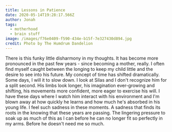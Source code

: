 ```yaml
---
title: Lessons in Patience
date: 2020-05-14T19:28:17.566Z
author: Jonah
tags:
  - motherhood
  - brain stuff
image: /images/f76e0409-f590-434e-b15f-7e327430d894.jpg
credit: Photo by The Humdrum Dandelion
---
```

There is this funky little disharmony in my thoughts. It has become more pronounced in the past few years - since becoming a mother, really. I often find myself caught between the longing to keep my child little and the desire to see into his future. My concept of time has shifted dramatically. Some days, I will it to slow down. I look at Silas and I don't recognize him for a split second. His limbs look longer, his imagination ever-growing and shifting, his movements more confident, more eager to exercise his will. I have these days where I watch him interact with his environment and I'm blown away at how quickly he learns and how much he's absorbed in his young life. I feel such sadness in these moments. A sadness that finds its roots in the knowing that these years are passing. The lingering pressure to soak up as much of this as I can before he can no longer fit so perfectly in my arms. Before he doesn't need me so much.